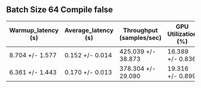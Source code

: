 ## Batch Size 64 Compile false

| Warmup_latency (s) | Average_latency (s) | Throughput (samples/sec) | GPU Utilization (%) |
| ------------------ | ------------------- | ------------------------ | ------------------- |
| 8.704 +/- 1.577 | 0.152 +/- 0.014 | 425.039 +/- 38.873 | 16.389 +/- 0.836 |
| 6.361 +/- 1.443 | 0.170 +/- 0.013 | 378.304 +/- 29.090 | 19.316 +/- 0.899 |

